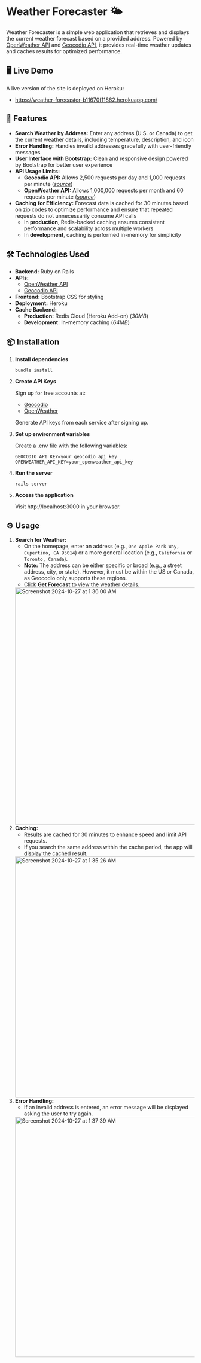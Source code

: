 # Weather Forecaster 🌤️

Weather Forecaster is a simple web application that retrieves and displays the current weather forecast based on a provided address. Powered by [OpenWeather API](https://openweathermap.org/api) and [Geocodio API](https://www.geocod.io/docs/#introduction), it provides real-time weather updates and caches results for optimized performance.

## 🖥️ Live Demo
A live version of the site is deployed on Heroku:

- https://weather-forecaster-b11670f11862.herokuapp.com/

## 🚀 Features
- **Search Weather by Address:** Enter any address (U.S. or Canada) to get the current weather details, including temperature, description, and icon
- **Error Handling:** Handles invalid addresses gracefully with user-friendly messages
- **User Interface with Bootstrap:** Clean and responsive design powered by Bootstrap for better user experience
- **API Usage Limits:**
    - **Geocodio API:** Allows 2,500 requests per day and 1,000 requests per minute (_[source](https://www.geocod.io/pricing/)_)
    - **OpenWeather API:** Allows 1,000,000 requests per month and 60 requests per minute (_[source](https://openweathermap.org/price#weather)_)
- **Caching for Efficiency:** Forecast data is cached for 30 minutes based on zip codes to optimize performance and ensure that repeated requests do not unnecessarily consume API calls
    - In **production**, Redis-backed caching ensures consistent performance and scalability across multiple workers
    - In **development**, caching is performed in-memory for simplicity

## 🛠️ Technologies Used
- **Backend:** Ruby on Rails
- **APIs:**
  - [OpenWeather API](https://openweathermap.org/api)
  - [Geocodio API](https://www.geocod.io/docs/#introduction)
- **Frontend:** Bootstrap CSS for styling
- **Deployment:** Heroku
- **Cache Backend:**
  - **Production:** Redis Cloud (Heroku Add-on) (_30MB_)
  - **Development:** In-memory caching (_64MB_)

## 📦 Installation
1. **Install dependencies**
   ```
   bundle install
   ```
2. **Create API Keys**

   Sign up for free accounts at:
   - [Geocodio](https://www.geocod.io/)
   - [OpenWeather](https://openweathermap.org/)

   Generate API keys from each service after signing up.

3. **Set up environment variables**

   Create a .env file with the following variables:
   ```
   GEOCODIO_API_KEY=your_geocodio_api_key
   OPENWEATHER_API_KEY=your_openweather_api_key
   ```

4. **Run the server**

   ```
   rails server
   ```

5. **Access the application**

   Visit http://localhost:3000 in your browser.

## ⚙️ Usage
1. **Search for Weather:**
    - On the homepage, enter an address (e.g., `One Apple Park Way, Cupertino, CA 95014`) or a more general location (e.g., `California` or `Toronto, Canada`).
    - **Note:** The address can be either specific or broad (e.g., a street address, city, or state). However, it must be within the US or Canada, as Geocodio only supports these regions.
    - Click **Get Forecast** to view the weather details.
     <img width="635" alt="Screenshot 2024-10-27 at 1 36 00 AM" src="https://github.com/user-attachments/assets/1ac6bdd9-90f3-4872-a02b-6f73e899e3fe">
2. **Caching:**
    - Results are cached for 30 minutes to enhance speed and limit API requests.
    - If you search the same address within the cache period, the app will display the cached result.
     <img width="645" alt="Screenshot 2024-10-27 at 1 35 26 AM" src="https://github.com/user-attachments/assets/882dddb1-1c08-4357-b591-84010611f056">
3. **Error Handling:**
    - If an invalid address is entered, an error message will be displayed asking the user to try again.
     <img width="643" alt="Screenshot 2024-10-27 at 1 37 39 AM" src="https://github.com/user-attachments/assets/d1dbd876-9f2a-4ee3-9959-2858adfed812">
